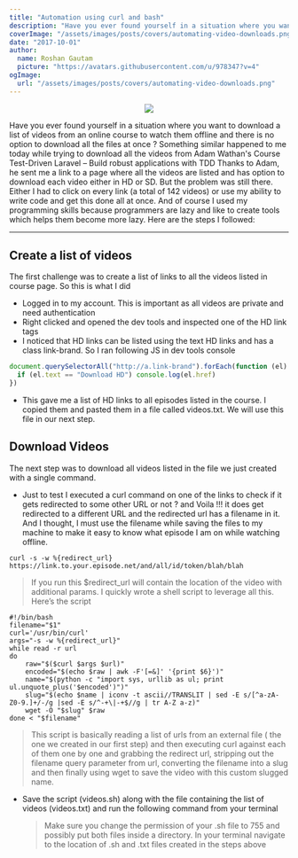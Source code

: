 ```yaml
---
title: "Automation using curl and bash"
description: "Have you ever found yourself in a situation where you want to download a list of videos from an online course to watch them offline and there is no option to download all the files at once ?"
coverImage: "/assets/images/posts/covers/automating-video-downloads.png"
date: "2017-10-01"
author:
  name: Roshan Gautam
  picture: "https://avatars.githubusercontent.com/u/978347?v=4"
ogImage:
  url: "/assets/images/posts/covers/automating-video-downloads.png"
---
```


<p style="text-align: center;">
  <image src="./automating-video-downloads.png"/>
</p>

Have you ever found yourself in a situation where you want to download a list of videos from an online course to watch them offline and there is no option to download all the files at once ? Something similar happened to me today while trying to download all the videos from Adam Wathan's Course Test-Driven Laravel – Build robust applications with TDD Thanks to Adam, he sent me a link to a page where all the videos are listed and has option to download each video either in HD or SD. But the problem was still there. Either I had to click on every link (a total of 142 videos) or use my ability to write code and get this done all at once. And of course I used my programming skills because programmers are lazy and like to create tools which helps them become more lazy. Here are the steps I followed:

---

## Create a list of videos

The first challenge was to create a list of links to all the videos listed in course page. So this is what I did

- Logged in to my account. This is important as all videos are private and need authentication
- Right clicked and opened the dev tools and inspected one of the HD link tags
- I noticed that HD links can be listed using the text HD links and has a class link-brand. So I ran following JS in dev tools console

```javascript
document.querySelectorAll("http://a.link-brand").forEach(function (el) {
  if (el.text == "Download HD") console.log(el.href)
})
```

- This gave me a list of HD links to all episodes listed in the course. I copied them and pasted them in a file called videos.txt. We will use this file in our next step.

## Download Videos

The next step was to download all videos listed in the file we just created with a single command.

- Just to test I executed a curl command on one of the links to check if it gets redirected to some other URL or not ? and Voila !!! it does get redirected to a different URL and the redirected url has a filename in it. And I thought, I must use the filename while saving the files to my machine to make it easy to know what episode I am on while watching offline.

```sbtshell
curl -s -w %{redirect_url} https://link.to.your.episode.net/and/all/id/token/blah/blah
```

> If you run this $redirect_url will contain the location of the video with additional params. I quickly wrote a shell script to leverage all this. Here’s the script

```sbtshell
#!/bin/bash
filename="$1"
curl='/usr/bin/curl'
args="-s -w %{redirect_url}"
while read -r url
do
    raw="$($curl $args $url)"
    encoded="$(echo $raw | awk -F'[=&]' '{print $6}')"
    name="$(python -c "import sys, urllib as ul; print ul.unquote_plus('$encoded')")"
    slug="$(echo $name | iconv -t ascii//TRANSLIT | sed -E s/[^a-zA-Z0-9.]+/-/g |sed -E s/^-+\|-+$//g | tr A-Z a-z)"
    wget -O "$slug" $raw
done < "$filename"
```

> This script is basically reading a list of urls from an external file ( the one we created in our first step) and then executing curl against each of them one by one and grabbing the redirect url, stripping out the filename query parameter from url, converting the filename into a slug and then finally using wget to save the video with this custom slugged name.

- Save the script (videos.sh) along with the file containing the list of videos (videos.txt) and run the following command from your terminal
  > Make sure you change the permission of your .sh file to 755 and possibly put both files inside a directory. In your terminal navigate to the location of .sh and .txt files created in the steps above

